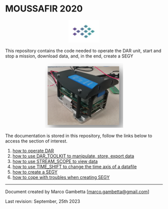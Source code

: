 
# MOUSSAFIR 2020 
<p align="center">    <img width="100" src="/RES/IMG_97.png"> </p>

This repository contains the code needed to operate the DAR unit, start and stop a mission, download data, and, in the end, create a SEGY

<p align="center">    <img width="250" src="/RES/IMG_98.png"> </p>


The documentation is stored in this repository, follow the links below to access the section of interest.

1) [how to operate DAR](DOCUMENTATION/HOW_OPERATE_DAR.md)
2) [how to use DAR_TOOLKIT to manipulate, store, export data](DOCUMENTATION/DAR_TOOLKIT.md)
3) [how to use STREAM_SCOPE to view data](DOCUMENTATION/DAR_TOOLKIT.md#STREAM_SCOPE)
4) [how to use TIME_SHIFT to change the time axis of a datafile](DOCUMENTATION/DAR_TOOLKIT.md#TIME_SHIFT)
5) [how to create a SEGY](DOCUMENTATION/SEGY_CREATION_Guide.md)
6) [how to cope with troubles when creating SEGY](DOCUMENTATION/SEGY_TROUBLESHOOTING.md)

---
Document created by Marco Gambetta [marco.gambetta@gmail.com]

Last revision: September, 25th 2023
